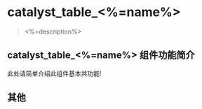 # catalyst_table_<%=name%>

> <%=description%>


## catalyst_table_<%=name%> 组件功能简介

此处请简单介绍此组件基本共功能!

## 其他

